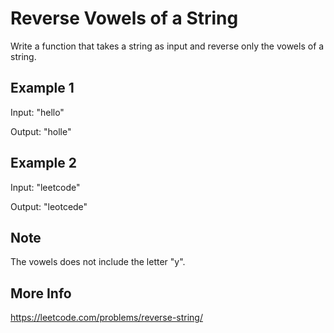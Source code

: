 # Reverse Vowels of a String

Write a function that takes a string as input and reverse only the vowels of a string.

## Example 1

Input: "hello"

Output: "holle"

## Example 2

Input: "leetcode"

Output: "leotcede"

## Note

The vowels does not include the letter "y".

## More Info

<https://leetcode.com/problems/reverse-string/>
